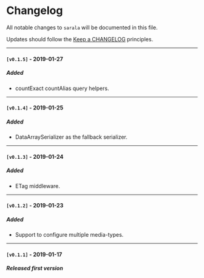 # Changelog

All notable changes to `sarala` will be documented in this file.

Updates should follow the [Keep a CHANGELOG](http://keepachangelog.com/) principles.

---

#### `[v0.1.5]` - 2019-01-27

##### Added 
-  countExact countAlias query helpers.

---

#### `[v0.1.4]` - 2019-01-25

##### Added 
-  DataArraySerializer as the fallback serializer.

---

#### `[v0.1.3]` - 2019-01-24

##### Added 
-  ETag middleware.

---

#### `[v0.1.2]` - 2019-01-23

##### Added 
- Support to configure multiple media-types.

---

#### `[v0.1.1]` - 2019-01-17

##### Released first version
